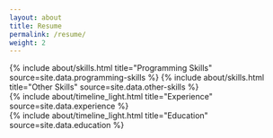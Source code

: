 ```yaml
---
layout: about
title: Resume
permalink: /resume/
weight: 2
---
```


<div class="row">
{% include about/skills.html title="Programming Skills" source=site.data.programming-skills %}
{% include about/skills.html title="Other Skills" source=site.data.other-skills %}
</div>

<div class="row">
{% include about/timeline_light.html title="Experience" source=site.data.experience %}
</div>

<div class="row">
{% include about/timeline_light.html title="Education" source=site.data.education %}
</div>

